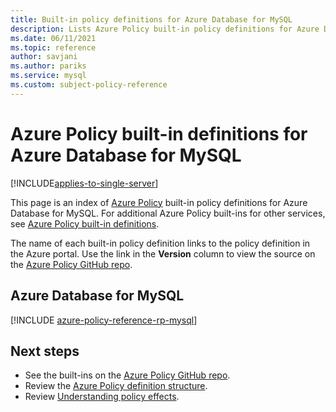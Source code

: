 ```yaml
---
title: Built-in policy definitions for Azure Database for MySQL
description: Lists Azure Policy built-in policy definitions for Azure Database for MySQL. These built-in policy definitions provide common approaches to managing your Azure resources.
ms.date: 06/11/2021
ms.topic: reference
author: savjani
ms.author: pariks
ms.service: mysql
ms.custom: subject-policy-reference
---
```

# Azure Policy built-in definitions for Azure Database for MySQL

[!INCLUDE[applies-to-single-server](includes/applies-to-single-server.md)]

This page is an index of [Azure Policy](../governance/policy/overview.md) built-in policy
definitions for Azure Database for MySQL. For additional Azure Policy built-ins for other services,
see [Azure Policy built-in definitions](../governance/policy/samples/built-in-policies.md).

The name of each built-in policy definition links to the policy definition in the Azure portal. Use
the link in the **Version** column to view the source on the
[Azure Policy GitHub repo](https://github.com/Azure/azure-policy).

## Azure Database for MySQL

[!INCLUDE [azure-policy-reference-rp-mysql](../../includes/policy/reference/byrp/microsoft.dbformysql.md)]

## Next steps

- See the built-ins on the [Azure Policy GitHub repo](https://github.com/Azure/azure-policy).
- Review the [Azure Policy definition structure](../governance/policy/concepts/definition-structure.md).
- Review [Understanding policy effects](../governance/policy/concepts/effects.md).
